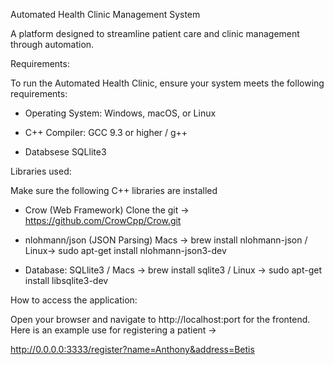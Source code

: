 Automated Health Clinic Management System 

A platform designed to streamline patient care and clinic management through automation.

Requirements:

To run the Automated Health Clinic, ensure your system meets the following requirements:

- Operating System: Windows, macOS, or Linux

- C++ Compiler: GCC 9.3 or higher / g++
  
- Databsese SQLlite3

Libraries used:

Make sure the following C++ libraries are installed

- Crow (Web Framework) Clone the git -> https://github.com/CrowCpp/Crow.git
  
- nlohmann/json (JSON Parsing) Macs -> brew install nlohmann-json / Linux-> sudo apt-get install nlohmann-json3-dev
  
-  Database: SQLlite3 / Macs -> brew install sqlite3 / Linux -> sudo apt-get install libsqlite3-dev

How to access the application:

Open your browser and navigate to http://localhost:port for the frontend. Here is an example use for registering a patient -> 

http://0.0.0.0:3333/register?name=Anthony&address=Betis

  


